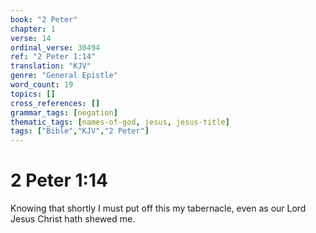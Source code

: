 ```yaml
---
book: "2 Peter"
chapter: 1
verse: 14
ordinal_verse: 30494
ref: "2 Peter 1:14"
translation: "KJV"
genre: "General Epistle"
word_count: 19
topics: []
cross_references: []
grammar_tags: [negation]
thematic_tags: [names-of-god, jesus, jesus-title]
tags: ["Bible","KJV","2 Peter"]
---
```


# 2 Peter 1:14

Knowing that shortly I must put off this my tabernacle, even as our Lord Jesus Christ hath shewed me.
